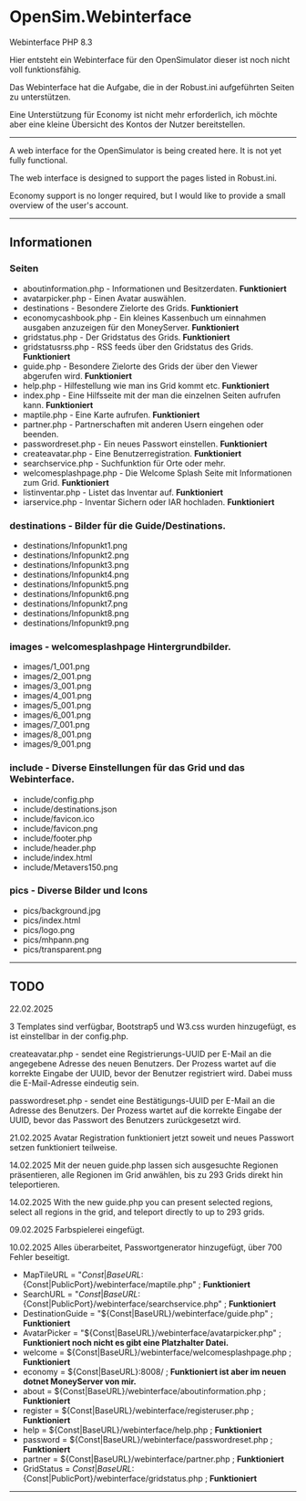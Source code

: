 # OpenSim.Webinterface
Webinterface PHP 8.3

Hier entsteht ein Webinterface für den OpenSimulator dieser ist noch nicht voll funktionsfähig.

Das Webinterface hat die Aufgabe, die in der Robust.ini aufgeführten Seiten zu unterstützen.

Eine Unterstützung für Economy ist nicht mehr erforderlich, ich möchte aber eine kleine Übersicht des Kontos der Nutzer bereitstellen.

---

A web interface for the OpenSimulator is being created here. It is not yet fully functional.

The web interface is designed to support the pages listed in Robust.ini.

Economy support is no longer required, but I would like to provide a small overview of the user's account.

---

## Informationen

### Seiten
* aboutinformation.php - Informationen und Besitzerdaten.  **Funktioniert**
* avatarpicker.php - Einen Avatar auswählen.
* destinations - Besondere Zielorte des Grids.  **Funktioniert**
* economycashbook.php - Ein kleines Kassenbuch um einnahmen ausgaben anzuzeigen für den MoneyServer. **Funktioniert**
* gridstatus.php - Der Gridstatus des Grids.  **Funktioniert**
* gridstatusrss.php - RSS feeds über den Gridstatus des Grids. **Funktioniert**
* guide.php - Besondere Zielorte des Grids der über den Viewer abgerufen wird.  **Funktioniert**
* help.php - Hilfestellung wie man ins Grid kommt etc.  **Funktioniert**
* index.php - Eine Hilfsseite mit der man die einzelnen Seiten aufrufen kann.  **Funktioniert**
* maptile.php - Eine Karte aufrufen.  **Funktioniert**
* partner.php - Partnerschaften mit anderen Usern eingehen oder beenden.
* passwordreset.php - Ein neues Passwort einstellen. **Funktioniert**
* createavatar.php - Eine Benutzerregistration. **Funktioniert**
* searchservice.php - Suchfunktion für Orte oder mehr.
* welcomesplashpage.php - Die Welcome Splash Seite mit Informationen zum Grid.  **Funktioniert**
* listinventar.php - Listet das Inventar auf.  **Funktioniert**
* iarservice.php - Inventar Sichern oder IAR hochladen.  **Funktioniert**

### destinations - Bilder für die Guide/Destinations.
* destinations/Infopunkt1.png
* destinations/Infopunkt2.png
* destinations/Infopunkt3.png
* destinations/Infopunkt4.png
* destinations/Infopunkt5.png
* destinations/Infopunkt6.png
* destinations/Infopunkt7.png
* destinations/Infopunkt8.png
* destinations/Infopunkt9.png

### images - welcomesplashpage Hintergrundbilder.
* images/1_001.png
* images/2_001.png
* images/3_001.png
* images/4_001.png
* images/5_001.png
* images/6_001.png
* images/7_001.png
* images/8_001.png
* images/9_001.png

### include - Diverse Einstellungen für das Grid und das Webinterface.
* include/config.php
* include/destinations.json
* include/favicon.ico
* include/favicon.png
* include/footer.php
* include/header.php
* include/index.html
* include/Metavers150.png

### pics - Diverse Bilder und Icons
* pics/background.jpg
* pics/index.html
* pics/logo.png
* pics/mhpann.png
* pics/transparent.png

---

## TODO

22.02.2025

3 Templates sind verfügbar, Bootstrap5 und W3.css wurden hinzugefügt, es ist einstellbar in der config.php.

createavatar.php - sendet eine Registrierungs-UUID per E-Mail an die angegebene Adresse des neuen Benutzers. Der Prozess wartet auf die korrekte Eingabe der UUID, bevor der Benutzer registriert wird. Dabei muss die E-Mail-Adresse eindeutig sein.

passwordreset.php - sendet eine Bestätigungs-UUID per E-Mail an die Adresse des Benutzers. Der Prozess wartet auf die korrekte Eingabe der UUID, bevor das Passwort des Benutzers zurückgesetzt wird.


21.02.2025 Avatar Registration funktioniert jetzt soweit und neues Passwort setzen funktioniert teilweise.

14.02.2025 Mit der neuen guide.php lassen sich ausgesuchte Regionen präsentieren, alle Regionen im Grid anwählen, bis zu 293 Grids direkt hin teleportieren.

14.02.2025 With the new guide.php you can present selected regions, select all regions in the grid, and teleport directly to up to 293 grids.

09.02.2025 Farbspielerei eingefügt.

10.02.2025 Alles überarbeitet, Passwortgenerator hinzugefügt, über 700 Fehler beseitigt.

* MapTileURL = "${Const|BaseURL}:${Const|PublicPort}/webinterface/maptile.php" ; **Funktioniert**
* SearchURL = "${Const|BaseURL}:${Const|PublicPort}/webinterface/searchservice.php" ; **Funktioniert**
* DestinationGuide = "${Const|BaseURL}/webinterface/guide.php" ; **Funktioniert**
* AvatarPicker = "${Const|BaseURL}/webinterface/avatarpicker.php" ; **Funktioniert noch nicht es gibt eine Platzhalter Datei.**
* welcome = ${Const|BaseURL}/webinterface/welcomesplashpage.php ; **Funktioniert**
* economy = ${Const|BaseURL}:8008/ ; **Funktioniert ist aber im neuen dotnet MoneyServer von mir.**
* about = ${Const|BaseURL}/webinterface/aboutinformation.php ; **Funktioniert**
* register = ${Const|BaseURL}/webinterface/registeruser.php ; **Funktioniert**
* help = ${Const|BaseURL}/webinterface/help.php ; **Funktioniert**
* password = ${Const|BaseURL}/webinterface/passwordreset.php ; **Funktioniert**
* partner = ${Const|BaseURL}/webinterface/partner.php ; **Funktioniert**
* GridStatus = ${Const|BaseURL}:${Const|PublicPort}/webinterface/gridstatus.php ; **Funktioniert**

---

